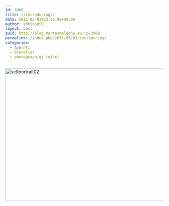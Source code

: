 ```yaml
---
id: 3960
title: //introducing//
date: 2011-05-03T22:56:09+00:00
author: admin6059
layout: post
guid: http://blog.martasmaldone.eu/?p=3960
permalink: /index.php/2011/05/03/introducing/
categories:
  - Appunti
  - Bruxelles
  - photographies (mine)
---
```

<img class="aligncenter wp-image-3961" src="http://blog.martasmaldone.eu/wp-content/uploads/2016/11/selfportrait02.jpg" alt="selfportrait02" width="650" height="419" srcset="http://blog.martasmaldone.eu/wp-content/uploads/2016/11/selfportrait02.jpg 1181w, http://blog.martasmaldone.eu/wp-content/uploads/2016/11/selfportrait02-300x194.jpg 300w, http://blog.martasmaldone.eu/wp-content/uploads/2016/11/selfportrait02-768x496.jpg 768w, http://blog.martasmaldone.eu/wp-content/uploads/2016/11/selfportrait02-1024x661.jpg 1024w" sizes="(max-width: 650px) 100vw, 650px" />